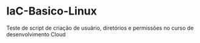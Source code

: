 # IaC-Basico-Linux
Teste de script de criação de usuário, diretórios e permissões no curso de desenvolvimento Cloud
